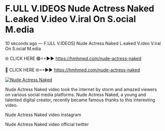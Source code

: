 # F.ULL V.IDEOS Nude Actress Naked L.eaked V.ideo V.iral On S.ocial M.edia

10 seconds ago — F.ULL V.IDEOS] Nude Actress Naked L.eaked V.ideo V.iral On S.ocial M.edia

🌐 CLICK HERE 🟢==►► https://hmhmed.com/nude-actress-naked

🔴 CLICK HERE 🌐==►► https://hmhmed.com/nude-actress-naked

[![Nude Actress Naked](https://i.imgur.com/dJHk4Zq.gif)](https://hmhmed.com/nude-actress-naked)

Nude Actress Naked video took the internet by storm and amazed viewers on various social media platforms. Nude Actress Naked, a young and talented digital creator, recently became famous thanks to this interesting video.

Nude Actress Naked video instagram

Nude Actress Naked video official twitter